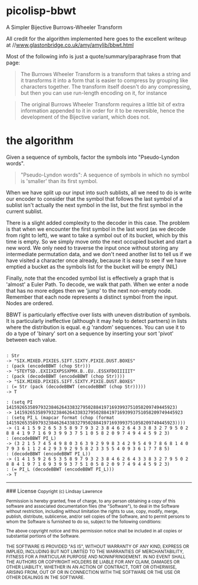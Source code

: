 # picolisp-bbwt
A Simpler Bijective Burrows-Wheeler Transform

All credit for the algorithm implemented here goes to the excellent writeup at //www.glastonbridge.co.uk/amy/amylib/bbwt.html

Most of the following info is just a quote/summary/paraphrase from that page:

> The Burrows Wheeler Transform is a transform that takes a string and it transforms it into a form that is easier to compress by grouping like characters together. The transform itself doesn't do any compressing, but then you can use run-length encoding on it, for instance

> The original Burrows Wheeler Transform requires a little bit of extra information appended to it in order for it to be reversible, hence the development of the Bijective variant, which does not.


# the algorithm

Given a sequence of symbols, factor the symbols into "Pseudo-Lyndon words".

> "Pseudo-Lyndon words": A sequence of symbols in which no symbol is 'smaller' than its first symbol.

When we have split up our input into such sublists, all we need to do is write our encoder to consider that the symbol that follows the last symbol of a sublist isn't actually the next symbol in the list, but the first symbol in the current sublist. 

There is a slight added complexity to the decoder in this case. The problem is that when we encounter the first symbol in the last word (as we decode from right to left), we want to take a symbol out of its bucket, which by this time is empty. So we simply move onto the next occupied bucket and start a new word. We only need to traverse the input once without storing any intermediate permutation data, and we don't need another list to tell us if we have visited a character once already, because it is easy to see if we have emptied a bucket as the symbols list for the bucket will be empty (NIL)

Finally, note that the encoded symbol list is effectively a graph that is 'almost' a Euler Path. To decode, we walk that path. When we enter a node that has no more edges then we 'jump' to the next non-empty node. Remember that each node represents a distinct symbol from the input. Nodes are ordered.

BBWT is particularly effective over lists with uneven distribution of symbols. It is particularly ineffective (although it may help to detect partners) in lists where the distribution is equal. e.g 'random' sequences. You can use it to do a type of 'binary' sort on a sequence by inserting your sort 'pivot' between each value.


~~~~

: Str
-> "SIX.MIXED.PIXIES.SIFT.SIXTY.PIXIE.DUST.BOXES"
: (pack (encodeBBWT (chop Str)))             
-> "STEYTSD..EXIIXIXPSSXPMX.B..EU..ESSXFDOIIIIIT"
: (pack (decodeBBWT (encodeBBWT (chop Str))))
-> "SIX.MIXED.PIXIES.SIFT.SIXTY.PIXIE.DUST.BOXES"
: (= Str (pack (decodeBBWT (encodeBBWT (chop Str)))))
-> T

: (setq PI 1415926535897932384626433832795028841971693993751058209749445923)
-> 1415926535897932384626433832795028841971693993751058209749445923
: (setq PI_L (mapcar format (chop (format 1415926535897932384626433832795028841971693993751058209749445923))))
-> (1 4 1 5 9 2 6 5 3 5 8 9 7 9 3 2 3 8 4 6 2 6 4 3 3 8 3 2 7 9 5 0 2 8 8 4 1 9 7 1 6 9 3 9 9 3 7 5 1 0 5 8 2 0 9 7 4 9 4 4 5 9 2 3)
: (encodeBBWT PI_L)
-> (3 2 1 5 7 4 5 4 9 8 0 3 6 3 9 2 9 9 8 3 4 2 9 5 4 9 7 8 6 8 1 4 0 7 9 3 6 1 1 2 4 2 9 3 9 2 9 5 8 2 3 3 5 5 4 0 9 3 6 1 7 7 8 5)
: (decodeBBWT (encodeBBWT PI_L))
-> (1 4 1 5 9 2 6 5 3 5 8 9 7 9 3 2 3 8 4 6 2 6 4 3 3 8 3 2 7 9 5 0 2 8 8 4 1 9 7 1 6 9 3 9 9 3 7 5 1 0 5 8 2 0 9 7 4 9 4 4 5 9 2 3)
: (= PI_L (decodeBBWT (encodeBBWT PI_L)))
-> T

~~~~


<hr>
### License
<small>
Copyright (c) Lindsay Lawrence

Permission is hereby granted, free of charge, to any person obtaining a copy of this software and associated documentation files (the "Software"), to deal in the Software without restriction, including without limitation the rights to use, copy, modify, merge, publish, distribute, sublicense, and/or sell copies of the Software, and to permit persons to whom the Software is furnished to do so, subject to the following conditions:

The above copyright notice and this permission notice shall be included in all copies or substantial portions of the Software.

THE SOFTWARE IS PROVIDED "AS IS", WITHOUT WARRANTY OF ANY KIND, EXPRESS OR IMPLIED, INCLUDING BUT NOT LIMITED TO THE WARRANTIES OF MERCHANTABILITY, FITNESS FOR A PARTICULAR PURPOSE AND NONINFRINGEMENT. IN NO EVENT SHALL THE AUTHORS OR COPYRIGHT HOLDERS BE LIABLE FOR ANY CLAIM, DAMAGES OR OTHER LIABILITY, WHETHER IN AN ACTION OF CONTRACT, TORT OR OTHERWISE, ARISING FROM, OUT OF OR IN CONNECTION WITH THE SOFTWARE OR THE USE OR OTHER DEALINGS IN THE SOFTWARE.
</small>

